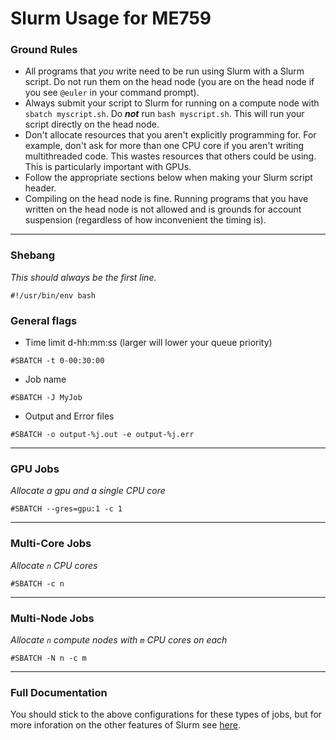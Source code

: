 # Slurm Usage for ME759

### Ground Rules
* All programs that _you_ write need to be run using Slurm with a Slurm script. Do not run them on the head node (you are on the head node if you see `@euler` in your command prompt).
* Always submit your script to Slurm for running on a compute node with `sbatch myscript.sh`. Do **_not_** run `bash myscript.sh`. This will run your script directly on the head node.
* Don't allocate resources that you aren't explicitly programming for. For example, don't ask for more than one CPU core if you aren't writing multithreaded code. This wastes resources that others could be using. This is particularly important with GPUs.
* Follow the appropriate sections below when making your Slurm script header.
* Compiling on the head node is fine. Running programs that you have written on the head node is not allowed and is grounds for account suspension (regardless of how inconvenient the timing is).
---
### Shebang
*This should always be the first line.*
```
#!/usr/bin/env bash
```

### General flags
* Time limit d-hh:mm:ss (larger will lower your queue priority)
```
#SBATCH -t 0-00:30:00
```
* Job name
```
#SBATCH -J MyJob
```
* Output and Error files
```
#SBATCH -o output-%j.out -e output-%j.err
```
---
### GPU Jobs
*Allocate a gpu and a single CPU core*
```
#SBATCH --gres=gpu:1 -c 1
```
---
### Multi-Core Jobs
*Allocate `n` CPU cores*
```
#SBATCH -c n
```
---
### Multi-Node Jobs
*Allocate `n` compute nodes with `m` CPU cores on each*
```
#SBATCH -N n -c m
```
---
### Full Documentation
You should stick to the above configurations for these types of jobs, but for more inforation on the other features of Slurm see [here](https://slurm.schedmd.com/sbatch.html).